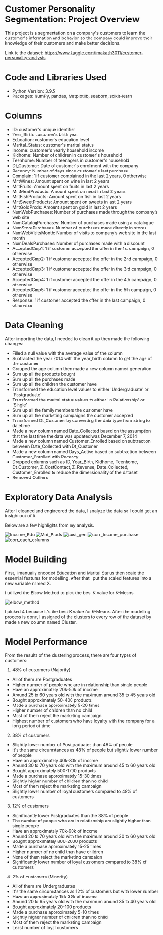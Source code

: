 # Customer Personality Segmentation: Project Overview 
This project is a segmentation on a company's customers to learn the customer's information and behavior so the company could improve their knowledge of their customers and make better decisions.

Link to the dataset: https://www.kaggle.com/imakash3011/customer-personality-analysis

# Code and Libraries Used
* Python Version: 3.9.5
* Packages: NumPy, pandas, Matplotlib, seaborn, scikit-learn

# Columns 
* ID: customer's unique identifier
* Year_Birth: customer's birth year
* Education: customer's education level
* Marital_Status: customer's marital status
* Income: customer's yearly household income
* Kidhome: Number of children in customer's household
* Teenhome: Number of teenagers in customer's household
* Dt_Customer: Date of customer's enrollment with the company
* Recency: Number of days since customer's last purchase
* Complain: 1 if customer complained in the last 2 years, 0 otherwise
* MntWines: Amount spent on wine in last 2 years
* MntFruits: Amount spent on fruits in last 2 years
* MntMeatProducts: Amount spent on meat in last 2 years
* MntFishProducts: Amount spent on fish in last 2 years
* MntSweetProducts: Amount spent on sweets in last 2 years
* MntGoldProds: Amount spent on gold in last 2 years
* NumWebPurchases: Number of purchases made through the company’s web site
* NumCatalogPurchases: Number of purchases made using a catalogue
* NumStorePurchases: Number of purchases made directly in stores
* NumWebVisitsMonth: Number of visits to company’s web site in the last month
* NumDealsPurchases: Number of purchases made with a discount
* AcceptedCmp1: 1 if customer accepted the offer in the 1st campaign, 0 otherwise
* AcceptedCmp2: 1 if customer accepted the offer in the 2nd campaign, 0 otherwise
* AcceptedCmp3: 1 if customer accepted the offer in the 3rd campaign, 0 otherwise
* AcceptedCmp4: 1 if customer accepted the offer in the 4th campaign, 0 otherwise
* AcceptedCmp5: 1 if customer accepted the offer in the 5th campaign, 0 otherwise
* Response: 1 if customer accepted the offer in the last campaign, 0 otherwise

# Data Cleaning
After importing the data, I needed to clean it up then made the following changes:
* Filled a null value with the average value of the column
* Subtracted the year 2014 with the year_birth column to get the age of the customer
* Grouped the age column then made a new column named generation
* Sum up all the products bought
* Sum up all the purchases made
* Sum up all the children the customer have
* Transformed the education level values to either 'Undergraduate' or 'Postgraduate'
* Transformed the marital status values to either 'In Relationship' or 'Single'
* Sum up all the family members the customer have
* Sum up all the marketing campaigns the customer accepted
* Transformed Dt_Customer by converting the data type from string to datetime 
* Made a new column named Date_Collected based on the assumption that the last time the data was updated was December 7, 2014 
* Made a new column named Customer_Enrolled based on subtraction between Date_Collected with Dt_Customer 
* Made a new column named Days_Active based on subtraction between Customer_Enrolled with Recency 
* Dropped columns such as ID, Year_Birth, Kidhome, Teenhome, Dt_Customer, Z_CostContact, Z_Revenue, Date_Collected, Customer_Enrolled to reduce the dimensionality of the dataset
* Removed Outliers

# Exploratory Data Analysis
After I cleaned and engineered the data, I analyze the data so I could get an insight out of it.

Below are a few highlights from my analysis.

![Income_Edu](https://user-images.githubusercontent.com/60106788/141610484-aa690f46-c117-4bf4-a672-b5f9ec8abc62.PNG)
![Mnt_Prods](https://user-images.githubusercontent.com/60106788/141610486-2fa99f01-d3b2-40ee-a3cb-a6a6c5c3a090.PNG)
![cust_gen](https://user-images.githubusercontent.com/60106788/141610499-b2f9ebdb-d395-4ebc-ab10-35e6949eeb47.PNG)
![corr_income_purchase](https://user-images.githubusercontent.com/60106788/141610482-4eeeaa60-87bc-4b7c-809a-41ffa5ac474a.PNG)
![corr_each_columns](https://user-images.githubusercontent.com/60106788/141610481-52633133-7a0a-4edd-8d17-3f73438fb216.PNG)

# Model Building 
First, I manually encoded Education and Marital Status then scale the essential features for modelling. After that I put the scaled features into a new variable named X.

I utilized the Elbow Method to pick the best K value for K-Means

![elbow_method](https://user-images.githubusercontent.com/60106788/141610843-712e4fea-2e9b-491e-b6f5-51f90d715a03.PNG)

I picked 4 because it's the best K value for K-Means. After the modelling process is done, I assigned of the clusters to every row of the dataset by made a new column named Cluster.

# Model Performance
From the results of the clustering process, there are four types of customers:

1. 48% of customers (Majority)
* All of them are Postgraduates
* Higher number of people who are in relationship than single people
* Have an approximately 20k-50k of income
* Around 25 to 60 years old with the maximum around 35 to 45 years old
* Bought approximately 50-400 products
* Made a purchase approximately 5-20 times
* Higher number of children than no child
* Most of them reject the marketing campaign
* Highest number of customers who have loyalty with the company for a long period of time

2. 38% of customers
* Slightly lower number of Postgraduates than 48% of people
* It's the same circumstances as 48% of people but slightly lower number of people
* Have an approximately 40k-80k of income
* Around 30 to 70 years old with the maximum around 45 to 60 years old
* Bought approximately 500-1700 products
* Made a purchase approximately 15-30 times
* Slightly higher number of children than no child
* Most of them reject the marketing campaign
* Slightly lower number of loyal customers compared to 48% of customers

3. 12% of customers 
* Significantly lower Postgraduates than the 38% of people 
* The number of people who are in relationship are slightly higher than single people
* Have an approximately 70k-90k of income
* Around 20 to 70 years old with the maximum around 30 to 60 years old
* Bought approximately 800-2000 products
* Made a purchase approximately 15-25 times
* Higher number of no child than have children
* None of them reject the marketing campaign
* Significantly lower number of loyal customers compared to 38% of customers

4. 2% of customers (Minority)
* All of them are Undergraduates
* It's the same circumstances as 12% of customers but with lower number
* Have an approximately 15k-30k of income
* Around 20 to 65 years old with the maximum around 35 to 40 years old
* Bought approximately 20-100 products
* Made a purchase approximately 5-10 times
* Slightly higher number of children than no child
* Most of them reject the marketing campaign
* Least number of loyal customers









